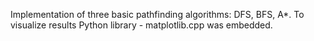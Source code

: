Implementation of three basic pathfinding algorithms: DFS, BFS, A*. 
To visualize results Python library - matplotlib.cpp was embedded.
